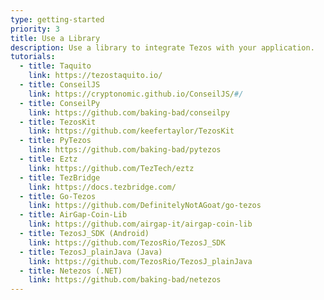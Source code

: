 ```yaml
---
type: getting-started
priority: 3
title: Use a Library
description: Use a library to integrate Tezos with your application.
tutorials:
  - title: Taquito
    link: https://tezostaquito.io/
  - title: ConseilJS
    link: https://cryptonomic.github.io/ConseilJS/#/
  - title: ConseilPy
    link: https://github.com/baking-bad/conseilpy
  - title: TezosKit
    link: https://github.com/keefertaylor/TezosKit
  - title: PyTezos
    link: https://github.com/baking-bad/pytezos
  - title: Eztz
    link: https://github.com/TezTech/eztz
  - title: TezBridge
    link: https://docs.tezbridge.com/
  - title: Go-Tezos
    link: https://github.com/DefinitelyNotAGoat/go-tezos
  - title: AirGap-Coin-Lib
    link: https://github.com/airgap-it/airgap-coin-lib
  - title: TezosJ_SDK (Android)
    link: https://github.com/TezosRio/TezosJ_SDK
  - title: TezosJ_plainJava (Java)
    link: https://github.com/TezosRio/TezosJ_plainJava
  - title: Netezos (.NET)
    link: https://github.com/baking-bad/netezos
---
```


